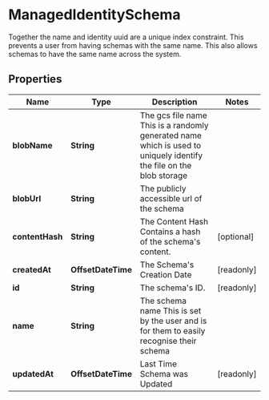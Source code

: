 

# ManagedIdentitySchema

Together the name and identity uuid are a unique index constraint. This prevents a user from having schemas with the same name. This also allows schemas to have the same name across the system.

## Properties

| Name | Type | Description | Notes |
|------------ | ------------- | ------------- | -------------|
|**blobName** | **String** | The gcs file name  This is a randomly generated name which is used to uniquely identify the file on the blob storage |  |
|**blobUrl** | **String** | The publicly accessible url of the schema |  |
|**contentHash** | **String** | The Content Hash  Contains a hash of the schema&#39;s content. |  [optional] |
|**createdAt** | **OffsetDateTime** | The Schema&#39;s Creation Date |  [readonly] |
|**id** | **String** | The schema&#39;s ID. |  [readonly] |
|**name** | **String** | The schema name  This is set by the user and is for them to easily recognise their schema |  |
|**updatedAt** | **OffsetDateTime** | Last Time Schema was Updated |  [readonly] |



